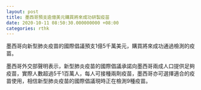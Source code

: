 ```yaml
---
layout: post
title: 墨西哥預支逾億美元購買將來成功研製疫苗
date: 2020-10-11 08:50:30.000000000 +08:00
categories: rthk
---
```


墨西哥向新型肺炎疫苗的國際倡議預支1億5千萬美元，購買將來成功通過檢測的疫苗。

墨西哥外交部聲明表示，新型肺炎疫苗的國際倡議承諾向墨西哥兩成人口提供足夠疫苗，實際人數超過5千1百萬人，每人可接種兩劑疫苗，墨西哥亦可選擇適合的疫苗使用，相信新型肺炎疫苗的國際倡議現時正在檢測9種疫苗。
　　
